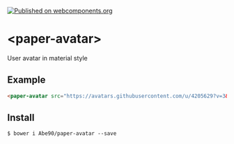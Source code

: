 [![Published on webcomponents.org](https://img.shields.io/badge/webcomponents.org-published-blue.svg)](https://github.com/Abe90/paper-avatar)

# \<paper-avatar\>

User avatar in material style

## Example

<!--
```
<custom-element-demo>
  <template>
    <link rel="import" href="my-element.html">
    <link rel="import" href="../other-element/other-element.html">
    <next-code-block></next-code-block>
  </template>
</custom-element-demo>
```
-->
```html
<paper-avatar src="https://avatars.githubusercontent.com/u/4205629?v=3&s=40" label="abe90"></paper-avatar>
```

## Install

```
$ bower i Abe90/paper-avatar --save
```
